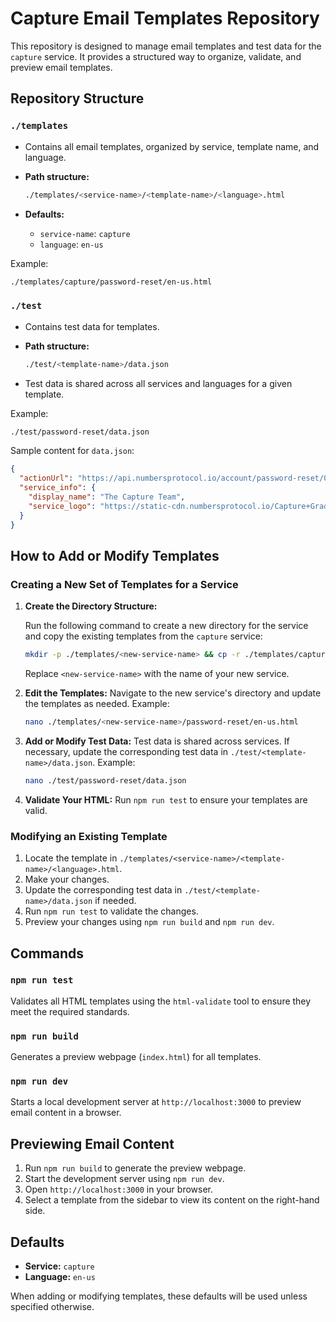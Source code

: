 # Capture Email Templates Repository

This repository is designed to manage email templates and test data for the `capture` service. It provides a structured way to organize, validate, and preview email templates.

## Repository Structure

### `./templates`

- Contains all email templates, organized by service, template name, and language.
- **Path structure:**

  ```sh
  ./templates/<service-name>/<template-name>/<language>.html
  ```

- **Defaults:**
  - `service-name`: `capture`
  - `language`: `en-us`

Example:

```sh
./templates/capture/password-reset/en-us.html
```

### `./test`

- Contains test data for templates.
- **Path structure:**

  ```sh
  ./test/<template-name>/data.json
  ```

- Test data is shared across all services and languages for a given template.

Example:

```sh
./test/password-reset/data.json
```

Sample content for `data.json`:

```json
{
  "actionUrl": "https://api.numbersprotocol.io/account/password-reset/0/0",
  "service_info": {
    "display_name": "The Capture Team",
    "service_logo": "https://static-cdn.numbersprotocol.io/Capture+GradWhite+App.png"
  }
}
```

## How to Add or Modify Templates

### Creating a New Set of Templates for a Service

1. **Create the Directory Structure:**

   Run the following command to create a new directory for the service and copy the existing templates from the `capture` service:

   ```bash
   mkdir -p ./templates/<new-service-name> && cp -r ./templates/capture/* ./templates/<new-service-name>/
   ```

   Replace `<new-service-name>` with the name of your new service.

2. **Edit the Templates:**
   Navigate to the new service's directory and update the templates as needed.
   Example:

   ```sh
   nano ./templates/<new-service-name>/password-reset/en-us.html
   ```

3. **Add or Modify Test Data:**
   Test data is shared across services. If necessary, update the corresponding test data in `./test/<template-name>/data.json`.
   Example:

   ```sh
   nano ./test/password-reset/data.json
   ```

4. **Validate Your HTML:**
   Run `npm run test` to ensure your templates are valid.

### Modifying an Existing Template

1. Locate the template in `./templates/<service-name>/<template-name>/<language>.html`.
2. Make your changes.
3. Update the corresponding test data in `./test/<template-name>/data.json` if needed.
4. Run `npm run test` to validate the changes.
5. Preview your changes using `npm run build` and `npm run dev`.

## Commands

### `npm run test`

Validates all HTML templates using the `html-validate` tool to ensure they meet the required standards.

### `npm run build`

Generates a preview webpage (`index.html`) for all templates.

### `npm run dev`

Starts a local development server at `http://localhost:3000` to preview email content in a browser.

## Previewing Email Content

1. Run `npm run build` to generate the preview webpage.
2. Start the development server using `npm run dev`.
3. Open `http://localhost:3000` in your browser.
4. Select a template from the sidebar to view its content on the right-hand side.

## Defaults

- **Service:** `capture`
- **Language:** `en-us`

When adding or modifying templates, these defaults will be used unless specified otherwise.
